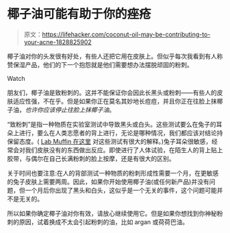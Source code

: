 # 椰子油可能有助于你的痤疮

> 原文：<https://lifehacker.com/coconut-oil-may-be-contributing-to-your-acne-1828825902>

椰子油对你的头发很有好处，有些人还把它用在皮肤上。但似乎每次我看到有人称赞保湿产品，他们的下一个抱怨就是他们需要想办法摆脱顽固的粉刺。

Watch

朋友们，椰子油是致粉刺的。这并不能保证你会因此长黑头或粉刺——有些人的皮肤适应性强，不在乎。但是如果你正在莫名其妙地长痘痘，并且你正在往脸上抹椰子油，*也许你应该停止往脸上抹椰子油*。

“致粉刺”是指一种物质在实验室测试中导致黑头或白头。这些测试要么在兔子的耳朵上进行，要么在人类志愿者的背上进行，无论是哪种情况，我们都应该对结论持保留态度。( [Lab Muffin 在这里](https://labmuffin.com/fact-check-how-to-use-comedogenicity-ratings/) 对这些测试有很大的解释。)兔子耳朵很敏感，经常会对我们皮肤没有的东西做出反应。即使进行了人体试验，在陌生人的背上贴上胶带，与偶尔在自己长满粉刺的脸上按摩，还是有很大的区别。

关于时间也要注意:在人的背部测试一种物质的粉刺形成性需要一个月，在更敏感的兔子皮肤上需要两周。因此，如果你开始使用椰子油(或任何新产品)并没有问题，但一个月后你出现了黑头和白头，这似乎是一个无关的事件，这个问题可能并不是无关的。

所以如果你确定椰子油对你有效，请放心继续使用它。但是如果你想找到你神秘粉刺的原因，试着换成不太会引起粉刺的油，比如 argan 或荷荷巴油。